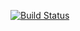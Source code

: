 [![Build Status](https://travis-ci.org/defrag/JsonMatcher.svg)](https://travis-ci.org/defrag/JsonMatcher.svg)
